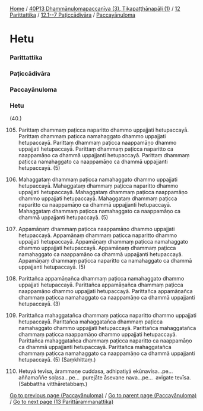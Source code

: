 
[Home](/) / [40P13 Dhammānulomapaccanīya (3), Tikapaṭṭhānapāḷi (1)](/tipitaka/40P13.md) / [12 Parittattika](/tipitaka/40P13/12.md) / [12.1--7 Paṭiccādivāra](/tipitaka/40P13/12/12.1--7.md) / [Paccayānuloma](/tipitaka/40P13/12/12.1--7/Paccayanuloma.md)

# Hetu

### Parittattika

### Paṭiccādivāra

### Paccayānuloma

### Hetu

(40.)

105. Parittaṃ dhammaṃ paṭicca naparitto dhammo uppajjati hetupaccayā. Parittaṃ dhammaṃ paṭicca namahaggato dhammo uppajjati hetupaccayā. Parittaṃ dhammaṃ paṭicca naappamāṇo dhammo uppajjati hetupaccayā. Parittaṃ dhammaṃ paṭicca naparitto ca naappamāṇo ca dhammā uppajjanti hetupaccayā. Parittaṃ dhammaṃ paṭicca namahaggato ca naappamāṇo ca dhammā uppajjanti hetupaccayā. (5)

106. Mahaggataṃ dhammaṃ paṭicca namahaggato dhammo uppajjati hetupaccayā. Mahaggataṃ dhammaṃ paṭicca naparitto dhammo uppajjati hetupaccayā. Mahaggataṃ dhammaṃ paṭicca naappamāṇo dhammo uppajjati hetupaccayā. Mahaggataṃ dhammaṃ paṭicca naparitto ca naappamāṇo ca dhammā uppajjanti hetupaccayā. Mahaggataṃ dhammaṃ paṭicca namahaggato ca naappamāṇo ca dhammā uppajjanti hetupaccayā. (5)

107. Appamāṇaṃ dhammaṃ paṭicca naappamāṇo dhammo uppajjati hetupaccayā. Appamāṇaṃ dhammaṃ paṭicca naparitto dhammo uppajjati hetupaccayā. Appamāṇaṃ dhammaṃ paṭicca namahaggato dhammo uppajjati hetupaccayā. Appamāṇaṃ dhammaṃ paṭicca namahaggato ca naappamāṇo ca dhammā uppajjanti hetupaccayā. Appamāṇaṃ dhammaṃ paṭicca naparitto ca namahaggato ca dhammā uppajjanti hetupaccayā. (5)

108. Parittañca appamāṇañca dhammaṃ paṭicca namahaggato dhammo uppajjati hetupaccayā. Parittañca appamāṇañca dhammaṃ paṭicca naappamāṇo dhammo uppajjati hetupaccayā. Parittañca appamāṇañca dhammaṃ paṭicca namahaggato ca naappamāṇo ca dhammā uppajjanti hetupaccayā. (3)

109. Parittañca mahaggatañca dhammaṃ paṭicca naparitto dhammo uppajjati hetupaccayā. Parittañca mahaggatañca dhammaṃ paṭicca namahaggato dhammo uppajjati hetupaccayā. Parittañca mahaggatañca dhammaṃ paṭicca naappamāṇo dhammo uppajjati hetupaccayā. Parittañca mahaggatañca dhammaṃ paṭicca naparitto ca naappamāṇo ca dhammā uppajjanti hetupaccayā. Parittañca mahaggatañca dhammaṃ paṭicca namahaggato ca naappamāṇo ca dhammā uppajjanti hetupaccayā. (5) (Saṃkhittaṃ.)

110. Hetuyā tevīsa, ārammaṇe cuddasa, adhipatiyā ekūnavīsa…pe…  aññamaññe soḷasa…pe…  purejāte āsevane nava…pe…  avigate tevīsa. (Sabbattha vitthāretabbaṃ.)

[Go to previous page (Paccayānuloma)](/tipitaka/40P13/12/12.1--7/Paccayanuloma.md) / [Go to parent page (Paccayānuloma)](/tipitaka/40P13/12/12.1--7/Paccayanuloma.md) / [Go to next page (13 Parittārammaṇattika)](/tipitaka/40P13/13.md)


